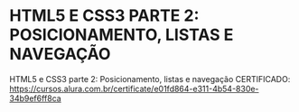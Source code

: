 # HTML5 E CSS3 PARTE 2: POSICIONAMENTO, LISTAS E NAVEGAÇÃO
HTML5 e CSS3 parte 2: Posicionamento, listas e navegação
CERTIFICADO: https://cursos.alura.com.br/certificate/e01fd864-e311-4b54-830e-34b9ef6ff8ca
